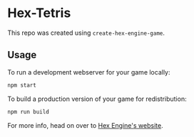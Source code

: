 # Hex-Tetris

This repo was created using `create-hex-engine-game`.

## Usage

To run a development webserver for your game locally:

```sh
npm start
```

To build a production version of your game for redistribution:

```sh
npm run build
```

For more info, head on over to [Hex Engine's website](https://hex-engine.dev).
